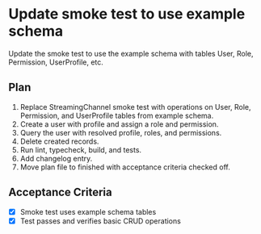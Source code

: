 # Update smoke test to use example schema

Update the smoke test to use the example schema with tables User, Role, Permission, UserProfile, etc.

## Plan
1. Replace StreamingChannel smoke test with operations on User, Role, Permission, and UserProfile tables from example schema.
2. Create a user with profile and assign a role and permission.
3. Query the user with resolved profile, roles, and permissions.
4. Delete created records.
5. Run lint, typecheck, build, and tests.
6. Add changelog entry.
7. Move plan file to finished with acceptance criteria checked off.

## Acceptance Criteria
- [x] Smoke test uses example schema tables
- [x] Test passes and verifies basic CRUD operations
